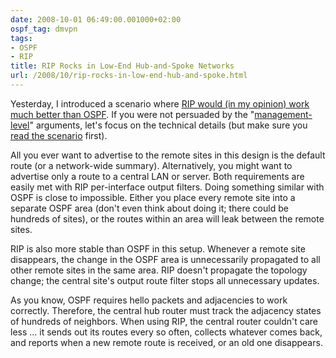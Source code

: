 ```yaml
---
date: 2008-10-01 06:49:00.001000+02:00
ospf_tag: dmvpn
tags:
- OSPF
- RIP
title: RIP Rocks in Low-End Hub-and-Spoke Networks
url: /2008/10/rip-rocks-in-low-end-hub-and-spoke.html
---
```

Yesterday, I introduced a scenario where [RIP would (in my opinion) work much better than OSPF](/2008/09/why-is-rip-still-kicking.html). If you were not persuaded by the "[management-level](http://en.wikipedia.org/wiki/Pointy-Haired_Boss)" arguments, let's focus on the technical details (but make sure you [read the scenario](/2008/09/why-is-rip-still-kicking.html) first).

All you ever want to advertise to the remote sites in this design is the default route (or a network-wide summary). Alternatively, you might want to advertise only a route to a central LAN or server. Both requirements are easily met with RIP per-interface output filters. Doing something similar with OSPF is close to impossible. Either you place every remote site into a separate OSPF area (don't even think about doing it; there could be hundreds of sites), or the routes within an area will leak between the remote sites.

RIP is also more stable than OSPF in this setup. Whenever a remote site disappears, the change in the OSPF area is unnecessarily propagated to all other remote sites in the same area. RIP doesn't propagate the topology change; the central site's output route filter stops all unnecessary updates.

As you know, OSPF requires hello packets and adjacencies to work correctly. Therefore, the central hub router must track the adjacency states of hundreds of neighbors. When using RIP, the central router couldn't care less ... it sends out its routes every so often, collects whatever comes back, and reports when a new remote route is received, or an old one disappears.

